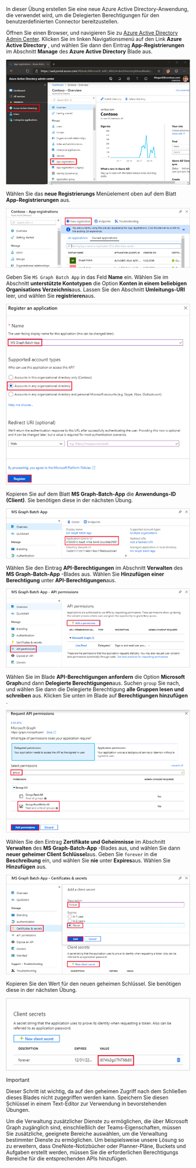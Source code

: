 <!-- markdownlint-disable MD002 MD041 -->

In dieser Übung erstellen Sie eine neue Azure Active Directory-Anwendung, die verwendet wird, um die Delegierten Berechtigungen für den benutzerdefinierten Connector bereitzustellen.

Öffnen Sie einen Browser, und navigieren Sie zu [Azure Active Directory Admin Center](https://aad.portal.azure.com). Klicken Sie im linken Navigationsmenü auf den Link **Azure Active Directory** , und wählen Sie dann den Eintrag **App-Registrierungen** im Abschnitt **Manage** des **Azure Active Directory** Blade aus.

![Ein Screenshot des Azure Active Directory Blade im Azure Active Directory Admin Center](./images/app-registrations.png)

Wählen Sie das **neue Registrierungs** Menüelement oben auf dem Blatt **App-Registrierungen** aus.

![Ein Screenshot des Blatts "App-Registrierungen" im Azure Active Directory Admin Center](./images/new-registration.png)

Geben Sie `MS Graph Batch App` in das Feld **Name** ein. Wählen Sie im Abschnitt **unterstützte Kontotypen** die Option **Konten in einem beliebigen Organisations Verzeichnis**aus. Lassen Sie den Abschnitt **Umleitungs-URI** leer, und wählen Sie **registrieren**aus.

![Ein Screenshot des Registers eines Anwendungs Blatts im Azure Active Directory Admin Center](./images/register-an-app.png)

Kopieren Sie auf dem Blatt **MS Graph-Batch-App** die **Anwendungs-ID (Client)**. Sie benötigen diese in der nächsten Übung.

![Ein Screenshot der registrierten Anwendungsseite](./images/app-id.png)

Wählen Sie den Eintrag **API-Berechtigungen** im Abschnitt **Verwalten** des **MS Graph-Batch-App** -Blades aus. Wählen Sie **Hinzufügen einer Berechtigung** unter **API-Berechtigungen**aus.

![Ein Screenshot des API-Berechtigungs Blatts](./images/api-permissions.png)

Wählen Sie im Blade **API-Berechtigungen anfordern** die Option **Microsoft Graph**und dann **Delegierte Berechtigungen**aus. Suchen `group` Sie nach, und wählen Sie dann die Delegierte Berechtigung **alle Gruppen lesen und schreiben** aus. Klicken Sie unten im Blade auf **Berechtigungen hinzufügen** .

 ![Ein Screenshot des Blades für Anforderungs-API-Berechtigungen](./images/select-permissions.png)

Wählen Sie den Eintrag **Zertifikate und Geheimnisse** im Abschnitt **Verwalten** des **MS Graph-Batch-App** -Blades aus, und wählen Sie dann **neuer geheimer Client Schlüssel**aus. Geben Sie `forever` in die **Beschreibung** ein, und wählen Sie **nie** unter **Expires**aus. Wählen Sie **Hinzufügen** aus.

![Ein Screenshot des Blatts "Zertifikat und Geheimnisse"](./images/create-client-secret.png)

Kopieren Sie den Wert für den neuen geheimen Schlüssel. Sie benötigen diese in der nächsten Übung.

![Ein Screenshot des neuen geheimen Client Schlüssels](./images/copy-client-secret.png)

> [!IMPORTANT]
> Dieser Schritt ist wichtig, da auf den geheimen Zugriff nach dem Schließen dieses Blades nicht zugegriffen werden kann. Speichern Sie diesen Schlüssel in einem Text-Editor zur Verwendung in bevorstehenden Übungen.

Um die Verwaltung zusätzlicher Dienste zu ermöglichen, die über Microsoft Graph zugänglich sind, einschließlich der Teams-Eigenschaften, müssen Sie zusätzliche, geeignete Bereiche auswählen, um die Verwaltung bestimmter Dienste zu ermöglichen. Um beispielsweise unsere Lösung so zu erweitern, dass OneNote-Notizbücher oder Planner-Pläne, Buckets und Aufgaben erstellt werden, müssen Sie die erforderlichen Berechtigungs Bereiche für die entsprechenden APIs hinzufügen.
